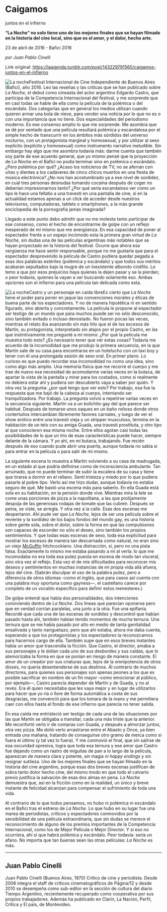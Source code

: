 # Caigamos
juntos en el infierno

**“La Noche” no solo tiene uno de los mejores finales que se hayan
filmado en la historia del cine local, sino que es el amor, y el dolor, hecho arte.**

23 de abril de 2016 - Bafici 2016

_por Juan Pablo Cinelli_

Link original: https://laagenda.tumblr.com/post/143229791565/caigamos-juntos-en-el-infierno

![La noche](https://64.media.tumblr.com/c41baf8338238ac370150066aaa0763f/tumblr_inline_pjzqypmUlA1t6q87u_500.jpg)Festival
Internacional de Cine Independiente de Buenos Aires (Bafici), año
2016. Leo las reseñas y las críticas que se han publicado sobre *La
Noche*,
el debut como cineasta del actor argentino Edgardo Castro, que
participa de la Competencia Internacional del festival, y me
sorprende que en casi todas se hable de ella como la película de la
polémica o del escándalo. Dos categorías que en general los medios
utilizan cuando quieren armar una bola de nieve, para vender una
noticia por lo que no es o con una importancia que no tiene. Dos
especialidades del periodismo moderno. Es ese consenso amplio lo que
me sorprende. Me asombra que se dé por sentado que una película
resultará polémica y escandalosa por el simple hecho de transcurrir
en los ámbitos más sórdidos del universo nocturno, con un
protagonista marginal y homosexual, y por utilizar al sexo explícito
(explícito y homosexual) como instrumento  narrativo ineludible. Sin
embargo hay algo que me asombra todavía más: darme cuenta que
también soy parte de ese acuerdo general, que yo mismo pensé que la
proyección de *La
Noche*
en el Bafici no podía terminar sino en polémica o escándalo. ¿Pero
polémica por qué? ¿Acaso los noticieros de TV, no se aferran con
uñas y dientes a los cadáveres de cinco chicos muertos en una
fiesta de música electrónica? ¿No nos han acostumbrado ya a ese
nivel de sordidez, en cual tres personas desnudas tomando cocaína
después de coger no deberían impresionarnos tanto? ¿Por qué sería
escandaloso ver como un tipo le hace una fellatio a una travesti en
una pantalla de cine, si en la actualidad estamos apenas a un click
de acceder desde nuestros televisores, computadoras, tablets o
smartphones, a la más grande enciclopedia de la pornografía jamás
imaginada? 


Llegado
a este punto debo admitir que no me molesta tanto participar de ese
consenso, como el hecho de encontrarme de golpe con un reflejo
inesperado de mí mismo que me avergüenza. En esa capacidad de poner
al espectador frente a un espejo incómodo esta la primera gran
virtud de *La
Noche*,
sin dudas una de las películas argentinas más notables que se hayan
proyectado en la historia del festival. Ocurre que ahora esa
vergüenza me hace sentir responsable, porque no me gustaría que
para el espectador desprevenido la película de Castro pudiera quedar
pegada a esas dos palabras estériles (polémica y escándalo) y que
todos sus méritos acabaran sepultados bajo la mugre de un
inexistente alboroto cinéfilo. Le temo a que por esos prejuicios
haya quienes la dejen pasar y se la pierdan; o peor todavía, quienes
la vayan a ver buscando solamente eso. Ambas opciones son el infierno
para una película tan delicada como esta. 


![La noche](https://64.media.tumblr.com/c41baf8338238ac370150066aaa0763f/tumblr_inline_pjzqypmUlA1t6q87u_500.jpg)Castro y un personaje en caída libreEs
cierto que *La
Noche*
tiene el poder para poner en jaque las convenciones morales y éticas
de buena parte de los espectadores. Y no de manera hipotética ni en
sentido figurado, sino abierta y concretamente. La película le
propone al espectador ser testigo de un mundo que para muchos puede
ser no sólo desconocido, sino también evitado o incluso denostado.
No fueron pocas las veces, mientras el relato iba avanzando sin más
hilo que el de los excesos de Martín, su protagonista, interpretado
sin atajos por el propio Castro, en las que instintivamente me
pregunté a mí mismo: ¿Por qué la película me muestra todo esto?
¿Es necesario tener que ver estas cosas? Todavía me acuerdo de la
incomodidad que me produjo la primera secuencia, en la que Martín
sale de su casa para encontrarse en un hotelucho con un taxi boy y
tener con él una prolongada sesión de sexo oral. En primer plano.
Lo curioso es que puedo recordar esa incomodidad no como una idea,
sino como algo más amplio. Una memoria física que me recorre el
cuerpo y me trae de nuevo esa necesidad de acomodarme varias veces en
la butaca, de apartar la vista de la pantalla y mirar para los
costados, como si realmente no debiera estar ahí y pudiera ser
descubierto vaya a saber por quién. Y otra vez la pregunta: ¿por
qué tengo que ver esto? Por trabajo, esa fue la respuesta que me
bajó de la cabeza al cuerpo, intentando ser tranquilizadora. Por
trabajo. La pregunta volvió a repetirse varias veces en la secuencia
siguiente. Martín va a un bolichito gay del que parece ser habitué.
Después de tomarse unos saques en un baño roñoso donde otros
contertulios intercambian libremente favores carnales, y luego de ver
el show erótico entre una travesti vieja y un stripper musculoso,
termina en la habitación de un telo con su amiga Guada, una travesti
prostituta, y otro tipo al que conocieron esa misma noche. Entre
ellos agotan casi todas las posibilidades de lo que un trío de esas
características puede hacer, siempre delante de la cámara. Y yo
ahí, en mi butaca, trabajando. Fue recién después de eso cuando
pude abrir una puerta, aunque todavía no sabía si para entrar en la
película o para salir de mí mismo.  


La
siguiente escena lo muestra a Martín volviendo a su casa de
madrugada, en un estado al que podría definirse como de
inconsciencia ambulante. Tan arruinado, que no puede terminar de
subir la escalera de su casa y tiene que tirarse a dormir en el
rellano. Sentí tristeza y miedo por lo que pudiera pasarle al pobre
tipo. Verlo así me hizo dudar, aunque todavía no estaba seguro de
qué. Me bastó una escena más para saberlo. En ella Guada está
sola en su habitación, en la pensión donde vive. Mientras mira la
tele se come unas porciones de pizza a la napolitana, a las que
prolijamente despoja de las generosas rodajas de tomate que las
cubren. Después se peina, se viste, se arregla. Y otra vez a la
calle. Esas dos escenas me despertaron. Ahí pude ver que *La
Noche*,
lejos de ser una película sobre el reviente y la sordidez de los
bajos fondos del mundo gay, es una historia sobre gente sola, sobre
el dolor, sobre la forma en que las compulsiones son capaces de
esconder no sólo el deseo, sino también los propios sentimientos. Y
que todas esas escenas de sexo, toda esa explicitud para mostrar los
excesos de manera tan descarnada como natural, no eran sino un viejo
[McGuffin](https://es.wikipedia.org/wiki/Macguffin)
hitchcockiano. Una distracción, sí, pero no una pista falsa.
Exactamente lo mismo me estaba pasando a mí al verla: lo que me
incomodaba no era toda esa putez puesta en escena de modo tan
visceral, sino otra vez el reflejo. Esta vez el de mis dificultades
para reconocer mis deseos y sentimientos en muchas instancias de mi
propia vida allá afuera, lejos del cine. (Sabrán disculpar el uso
de la palabra putez, pero a diferencia de otros idiomas –como el
inglés, que para casos así cuenta con una palabra muy oportuna como
gayness—, el castellano carece por completo de un vocablo
específico para definir estos menesteres.)

De
golpe entendí que había dos personalidades, dos intenciones
conviviendo dentro de *La
Noche*.
Dos líneas que parecían oponerse pero que en verdad corrían
paralelas, una junto a la otra. Fue una epifanía. Recordé que cada
una de las escenas de sordidez y descontrol que habían pasado hasta
ahí, también habían tenido momentos de mucha ternura. Una ternura
que se me había pasado por alto en medio de tanta genitalidad
ensalivada y tanto nariguetazo, pero que ahí estaba, ahora me daba
cuenta, esperando a que los protagonistas y los espectadores la
reconozcamos para hacernos cargo de ella. También supe que en esos
breves instantes había un amor que trascendía la ficción. Que
Castro, el director, amaba a sus personajes y le dolían cada uno de
sus desbordes y sus caídas, que lo atemorizaba la forma en que se
ponían en riesgo de manera constante. El amor de un creador por sus
criaturas que, lejos de la omnipotencia de otros dioses, no quería
desentenderse de sus destinos. Ál contrario de muchos directores,
para quienes sus personajes son apenas peones a los que es posible
sacrificar en nombre de un fin mayor –como emocionar al público,
por ejemplo—, Castro parecía depender de Martín y de Guada, y no
al revés. Era él quien necesitaba que les vaya mejor y en lugar de
utilizarlos para hacer que yo ría o llore de forma automática a
costa de sus desgracias, me convenció para que los tomara de la mano
y me permitiera caer con ellos hasta el fondo de ese infierno que
parecía no tener salida. 


En
esa caída me entristeció ser testigo de cada una de las situaciones
por las que Martín se obligaba a transitar, cada una más triste que
la anterior. Me reconfortó verlo ir de compras con Guada, y después
a almorzar juntos, otra vez pizza. Me dolió verlo arrastrarse entre
el Abasto y Once, ya bien entrada una mañana, tratando de
conseguirse otro gramo de merca como si fuera el último (y tal vez
lo fuera). Y me conmovió el final, que sin salirse de esa oscuridad
opresiva, logra que toda esa ternura y ese amor que Castro fue
dejando como un rastro de miguitas de pan a lo largo de la película,
aparezcan de manera clara y potente, sin magia ni *happy
endings* y
sin resignar sutileza. Uno de los mejores finales que se hayan
filmado en la historia del cine argentino, porque esas dos breves
escenas justifican de sobra tanto dolor hecho cine, del mismo modo en
que todo el calvario previo justifica la salvación de esas dos almas
en pena. *La
Noche*
demuestra que, así en la ficción como en la realidad, un único y
breve instante de felicidad alcanzan para compensar el sufrimiento de
toda una vida. 


Al
contrario de lo que todos pensamos, no hubo ni polémica ni escándalo
en el Bafici tras el estreno de *La
Noche*.
Lo que hubo en su lugar fue una marea de periodistas, críticos y
espectadores conmovidos por la sensibilidad de una película
extraordinaria, que sin dudas se merece el reconocimiento de alguno
de los premios importantes de la Competencia Internacional, como los
de Mejor Película o Mejor Director. Y si eso no ocurriera, ahí sí
que habrá polémica y escándalo. Peor todavía: sería un afano. No
importa que tan buenas sean las otras películas: *La
Noche*
es más.



---

 Juan Pablo Cinelli
-------------------

 Juan Pablo Cinelli (Buenos Aires, 1970) Crítico de cine y periodista. Desde 2006 integra el staff de críticos cinematográficos de Página/12 y desde 2010 se desempeña como sub-editor en la sección de cultura del diario Tiempo Argentino, recientemente recuperado como cooperativa por sus propios trabajadores. Además ha publicado en Clarín, La Nación, Perfil, Crítica y El país, de Montevideo.

